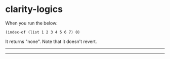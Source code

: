# clarity-logics

When you run the below:

```
(index-of (list 1 2 3 4 5 6 7) 0)
```
It returns "none". Note that it doesn't revert.

---
------
